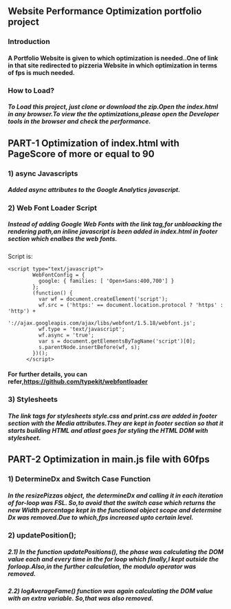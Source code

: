 ## Website Performance Optimization portfolio project

### Introduction

#### A Portfolio Website is given to which optimization is needed..One of link in that site redirected to pizzeria Website in which optimization in terms of fps is much needed.
	
### How to Load?

##### To Load this project, just clone or download the zip.Open the index.html in any browser.To view the the optimizations,please open the Developer tools in the browser and check the performance.

## PART-1 Optimization of index.html with PageScore of more or equal to 90

### 1) async Javascripts
#####    Added async attributes to the  Google Analytics javascript.
### 2) Web Font Loader Script
#####	 Instead of adding Google Web Fonts with the link tag,for unbloacking the rendering path,an inline javascript is been added in index.html in footer section which enalbes the web fonts.
Script is:
```
<script type="text/javascript">
        WebFontConfig = {
          google: { families: [ 'Open+Sans:400,700'] }
        };
        (function() {
          var wf = document.createElement('script');
          wf.src = ('https:' == document.location.protocol ? 'https' : 'http') +
            '://ajax.googleapis.com/ajax/libs/webfont/1.5.18/webfont.js';
          wf.type = 'text/javascript';
          wf.async = 'true';
          var s = document.getElementsByTagName('script')[0];
          s.parentNode.insertBefore(wf, s);
        })();
      </script>
```

#### For further details, you can refer,https://github.com/typekit/webfontloader

### 3) Stylesheets

##### The link tags for stylesheets style.css and print.css are added in footer section with the Media attributes.They are kept in footer section so that it starts building HTML and atlast goes for styling the HTML DOM with stylesheet.

## PART-2 Optimization in main.js file with 60fps

### 1) DetermineDx and Switch Case Function
#####     In the resizePizzas object, the determineDx and calling it in each iteration of for-loop was FSL. So,to avoid that the switch case which returns the new Width percentage kept in the functional object scope and determine Dx was removed.Due to which,fps increased upto certain level.
### 2) updatePosition();
#####	 2.1) In the function updatePositions(), the phase was calculating the DOM value each and every time in the for loop which finally,I kept outside the forloop.Also,in the further calculation, the modulo operator was removed.
#####	 2.2) logAverageFame() function was again calculating the DOM value with an extra variable. So,that was also removed.
